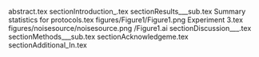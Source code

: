 abstract.tex
sectionIntroduction_.tex
sectionResults___sub.tex
Summary statistics for protocols.tex
figures/Figure1/Figure1.png
Experiment 3.tex
figures/noisesource/noisesource.png
/Figure1.ai
sectionDiscussion___.tex
sectionMethods___sub.tex
sectionAcknowledgeme.tex
sectionAdditional_In.tex

